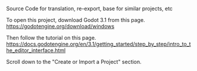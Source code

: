 Source Code for translation, re-export, base for similar projects, etc

To open this project, download Godot 3.1 from this page. https://godotengine.org/download/windows

Then follow the tutorial on this page. https://docs.godotengine.org/en/3.1/getting_started/step_by_step/intro_to_the_editor_interface.html

Scroll down to the "Create or Import a Project" section.
